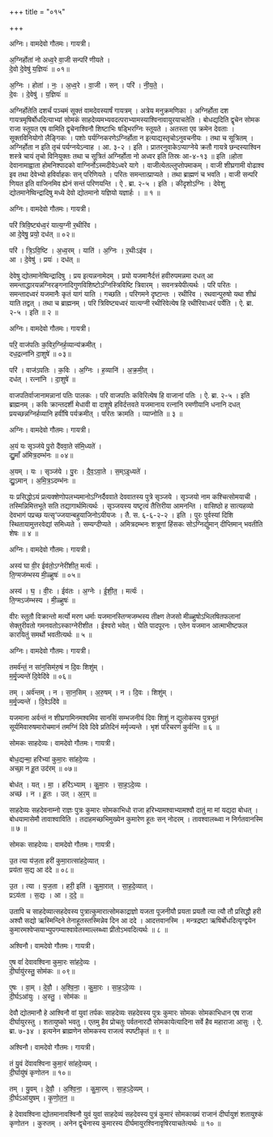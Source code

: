 +++
title = "०१५"

+++


अग्निः। वामदेवो गौतमः। गायत्री।

अ॒ग्निर्होता॑ नो अध्व॒रे वा॒जी सन्परि॑ णीयते ।  
दे॒वो दे॒वेषु॑ य॒ज्ञियः॑ ॥ ०१॥

अ॒ग्निः । होता॑ । नः॒ । अ॒ध्व॒रे । वा॒जी । सन् । परि॑ । नी॒य॒ते॒ ।  
दे॒वः । दे॒वेषु॑ । य॒ज्ञियः॑ ॥

अग्निर्होतेति दशर्चं पञ्चमं सूक्तं वामदेवस्यार्षं गायत्रम् । अत्रेय मनुक्रमणिका । अग्निर्होता दश गायत्रमृषिर्बोधदित्याभ्यां सोमकं साहदेव्यमभ्यवदत्पराभ्यामस्याश्विनावायुरयाचतेति । बोधद्यदिति द्वृचेन सोमक राजा स्तूयत एष वामिति द्वृचेनाश्विनौ शिष्टाभिः षड्भिरग्निः स्तूयते । अतस्ता एव क्रमेन देवताः । सूक्तविनियोगो लैङ्गिकः । पशोः पर्यग्निकरणेऽग्निर्होता न इत्याद्यस्तृचोऽनुवचनीयः । तथा च सूत्रितम् । अग्निर्होता न इति तृचं पर्यग्नयेऽन्वाह । आ. ३-२ । इति । प्रातरनुवाकेऽप्याग्नेये क्रतौ गायत्रे छन्दस्याश्विन शस्त्रे चायं तृचो विनियुक्तः तथा च सूत्रितं अग्निर्होता नो अध्वर इति तिस्रः आ-४-१३ ॥ इति ॥होता देवानामाह्वाता होमनिश्पादको वाग्निर्नोऽस्मदीयेऽध्वरे यागे । वाजीत्येतल्लुप्तोपमाकम् । वाजी शीघ्रगामी वोढाश्व इव तथा देवेभ्यो हविर्वाहकः सन् परिणियते । परितः समन्तात्प्राप्यते । तथा ब्राह्मणं च भवति । वाजी सन्परि णियत इति वाजिनमिव ह्येनं सन्तं परिणयन्ति । ऐ . ब्रा. २-५ । इति । कीदृशोऽग्निः । देवेशु द्योतमानेष्विन्द्रादिषु मध्ये देवो द्योतमानो यज्ञियो यज्ञार्हः । ॥ १ ॥

अग्निः। वामदेवो गौतमः। गायत्री।

परि॑ त्रिवि॒ष्ट्य॑ध्व॒रं यात्य॒ग्नी र॒थीरि॑व ।  
आ दे॒वेषु॒ प्रयो॒ दध॑त् ॥ ०२॥

परि॑ । त्रि॒ऽवि॒ष्टि । अ॒ध्व॒रम् । याति॑ । अ॒ग्निः । र॒थीःऽइ॑व ।  
आ । दे॒वेषु॑ । प्रयः॑ । दध॑त् ॥

देवेषु द्योतमानेष्विन्द्रादिषु । प्रय इत्यन्ननामेदम् । प्रयो यजमानैर्दत्तं हवीरुपमन्नमा दधत् आ समन्ताद्धारयन्नग्निरङ्गनादिगुणविशिष्टोऽग्निस्त्रिविष्टि त्रिवारम् । सवनत्रये‍पीत्यर्थः । परि परितः । समन्तादध्वरं यजमानैः कृतं यागं याति । गच्छति । परिगमने दृष्टान्तः । रथीरिव । रथवान्पुरुषो यथा शीघ्रं याति तद्वत् । तथा च ब्राह्मनम् । परि त्रिविष्ट्यध्वरं यात्यग्नी रथीरिवेत्येष हि रथीरिवाध्वरं पर्येति । ऐ. ब्रा. २-५ । इति ॥ २ ॥

अग्निः। वामदेवो गौतमः। गायत्री।

परि॒ वाज॑पतिः क॒विर॒ग्निर्ह॒व्यान्य॑क्रमीत् ।  
दध॒द्रत्ना॑नि दा॒शुषे॑ ॥ ०३॥

परि॑ । वाज॑ऽपतिः । क॒विः । अ॒ग्निः । ह॒व्यानि॑ । अ॒क्र॒मी॒त् ।  
दध॑त् । रत्ना॑नि । दा॒शुषे॑ ॥

वाजपतिर्वाजानामन्नानां पतिः पालकः । परि वाजपतिः कविरित्येष हि वाजानां पतिः । ऐ. ब्रा. २-५ । इति ब्राह्मनम् । कविः क्रान्तदर्शी मेधावी वा दाशुषे हविर्दत्तवते यजमानाय रत्नानि रमणीयानि धनानि दधत् प्रयच्छन्नग्निर्हव्यानि हवींषि पर्यक्रमीत् । परितः क्रामति । व्याप्नोति ॥ ३ ॥

अग्निः। वामदेवो गौतमः। गायत्री।

अ॒यं यः सृञ्ज॑ये पु॒रो दै॑ववा॒ते स॑मि॒ध्यते॑ ।  
द्यु॒माँ अ॑मित्र॒दम्भ॑नः ॥ ०४॥

अ॒यम् । यः । सृञ्ज॑ये । पु॒रः । दै॒व॒ऽवा॒ते । स॒म्ऽइ॒ध्यते॑ ।  
द्यु॒ऽमान् । अ॒मि॒त्र॒ऽदम्भ॑नः ॥

यः प्रसिद्धोऽयं प्रत्यक्शेणोपलभ्यमानोऽग्निर्दैववाते देववातस्य पुत्रे सृञ्जये । सृञ्जयो नाम कश्चित्सोमयाची । तस्मिन्निमित्तभूते सति तद्यागार्थमित्यर्थः । सृञ्जयस्य यष्टृत्वं तैत्तिरीया आमनन्ति । वासिष्ठो ह सात्यहव्यो देवभागं पप्रच्छ यत्सृ‘ज्जयान्बहुयाजिनोऽयीयजः । तै. स. ६-६-२-२ । इति । पुरः पुर्वस्यां दिशि स्थितायामुत्तरवेद्यां समिध्यते । सम्यग्दीप्यते । अमित्रदम्भनः शत्रूणां हिंसकः सोऽग्निर्द्युमान् दीप्तिमान् भवतीति शेषः ॥ ४ ॥

अग्निः। वामदेवो गौतमः। गायत्री।

अस्य॑ घा वी॒र ईव॑तो॒ऽग्नेरी॑शीत॒ मर्त्यः॑ ।  
ति॒ग्मज॑म्भस्य मी॒ळ्हुषः॑ ॥ ०५॥

अस्य॑ । घ॒ । वी॒रः । ईव॑तः । अ॒ग्नेः । ई॒शी॒त॒ । मर्त्यः॑ ।  
ति॒ग्मऽज॑म्भस्य । मी॒ळ्हुषः॑ ॥

वीरः स्तुतौ विक्रान्तो मर्त्यो मरण धर्माः यजमानस्तिग्मजम्भस्य तीक्ष्ण तेजसो मीळ्हुषोऽभिलषितफलानां सेक्तुरीवतो गमनवतोऽस्काग्नेरीशीत । ईश्वरो भवेत् । घेति पादपूरनः । एतेन यजमान आत्माभीष्टफल कारयितुं समर्थो भवतीत्यर्थः ॥ ५ ॥

अग्निः। वामदेवो गौतमः। गायत्री।

तमर्व॑न्तं॒ न सा॑न॒सिम॑रु॒षं न दि॒वः शिशु॑म् ।  
म॒र्मृ॒ज्यन्ते॑ दि॒वेदि॑वे ॥ ०६॥

तम् । अर्व॑न्तम् । न । सा॒न॒सिम् । अ॒रु॒षम् । न । दि॒वः । शिशु॑म् ।  
म॒र्मृ॒ज्यन्ते॑ । दि॒वेऽदि॑वे ॥

यजमाना अर्वन्तं न शीघ्रगामिनमश्वमिव सानसिं सम्भजनीयं दिवः शिशुं न द्युलोकस्य पुत्रभूतं सूर्यमिवारुषमारोचमानं तमग्निं दिवे दिवे प्रतिदिनं मर्मृज्यन्ते । भृशं परिचरणं कुर्वन्ति ॥ ६ ॥

सोमकः साहदेव्यः। वामदेवो गौतमः। गायत्री।

बोध॒द्यन्मा॒ हरि॑भ्यां कुमा॒रः सा॑हदे॒व्यः ।  
अच्छा॒ न हू॒त उद॑रम् ॥ ०७॥

बोध॑त् । यत् । मा॒ । हरि॑ऽभ्याम् । कु॒मा॒रः । सा॒ह॒ऽदे॒व्यः ।  
अच्छ॑ । न । हू॒तः । उत् । अ॒र॒म् ॥

साहदेव्यः सहदेवनाम्नो राज्ञः पुत्रः कुमारः सोमकाभिधो राजा हरिभ्यामश्वाभ्यामश्वौ दातुं मा मां यद्यदा बोधत् । बोधयामासेमौ तावाश्वाविति । तदाहमच्छभिमुख्येन कुमारेण हूतः सन् नोदरम् । तावश्वालब्ध्वा न निर्गतवानस्मि ॥ ७ ॥

सोमकः साहदेव्यः। वामदेवो गौतमः। गायत्री।

उ॒त त्या य॑ज॒ता हरी॑ कुमा॒रात्सा॑हदे॒व्यात् ।  
प्रय॑ता स॒द्य आ द॑दे ॥ ०८॥

उ॒त । त्या । य॒ज॒ता । हरी॒ इति॑ । कु॒मा॒रात् । सा॒ह॒दे॒व्यात् ।  
प्रऽय॑ता । स॒द्यः । आ । द॒दे॒ ॥

उतापि च साहदेव्यात्सहदेवस्य पुत्रात्कुमारात्सोमकाद्राज्ञो यजता पूजनीयौ प्रयता प्रयतौ त्या त्यौ तौ प्रसिद्धौ हरी अश्वौ सद्यो ऋस्मिन्दिने तेनाहूतस्तस्मिन्नेव दिन आ ददे । आदत्तवानस्मि । मन्त्रद्रष्टा ऋषिर्बोधदित्यृग्द्वयेन कुमारमश्वेप्सयाभ्युपगम्याश्वावेतस्माल्लब्ध्वा प्रीतोऽभवदित्यर्थः ॥ ८ ॥

अश्विनौ। वामदेवो गौतमः। गायत्री।

ए॒ष वां॑ देवावश्विना कुमा॒रः सा॑हदे॒व्यः ।  
दी॒र्घायु॑रस्तु॒ सोम॑कः ॥ ०९॥

ए॒षः । वा॒म् । दे॒वौ॒ । अ॒श्वि॒ना॒ । कु॒मा॒रः । सा॒ह॒ऽदे॒व्यः ।  
दी॒र्घऽआ॑युः । अ॒स्तु॒ । सोम॑कः ॥

देवौ द्योतमानौ हे आश्विनौ वां युवां तर्पकः साहदेव्यः सहदेवस्य पुत्रः कुमारः सोमकः सोमकाभिधान एष राजा दीर्घायुरस्तु । शतायुष्को भवतु । एतमु हैव प्रोचतुः पर्वतनारदौ सोमकायेत्यादिना सर्वे हैव महाराजा आसुः । ऐ. ब्रा. ७-३४ । इत्यनेन ब्राह्मणेन सोमकस्य राजत्वं स्पष्टीकृतं ॥ ९ ॥

अश्विनौ। वामदेवो गौतमः। गायत्री।

तं यु॒वं दे॑वावश्विना कुमा॒रं सा॑हदे॒व्यम् ।  
दी॒र्घायु॑षं कृणोतन ॥ १०॥

तम् । यु॒वम् । दे॒वौ॒ । अ॒श्वि॒ना॒ । कु॒मा॒रम् । सा॒ह॒ऽदे॒व्यम् ।  
दी॒र्घऽआ॑युषम् । कृ॒णो॒त॒न॒ ॥

हे देवावश्विना द्योतमानावश्विनौ युवं युवां साहदेव्यं सहदेवस्य पुत्रं कुमारं सोमकाख्यं राजानं दीर्घायुशं शतायुश्कं कृणोतन । कुरुतम् । अनेन द्वृचेनास्य कुमारस्य दीर्घमायुरश्विनावृषिरयाचतेत्यर्थः ॥ १० ॥